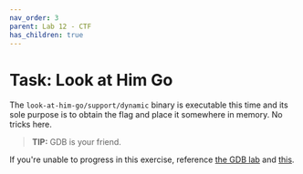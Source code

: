 ```yaml
---
nav_order: 3
parent: Lab 12 - CTF
has_children: true
---
```


# Task: Look at Him Go

The `look-at-him-go/support/dynamic` binary is executable this time and its sole purpose is to obtain the flag and place it somewhere in memory.
No tricks here.
> **TIP:** GDB is your friend.

If you're unable to progress in this exercise, reference [the GDB lab](https://cs-pub-ro.github.io/hardware-software-interface/Lab%202%20-%20Memory%20Operations.%20Introduction%20to%20GDB/Introduction%20to%20GDB/Reading/) and [this](https://stackoverflow.com/questions/5429137/how-to-print-register-values-in-gdb).

